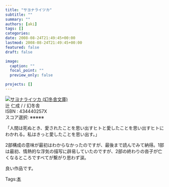```yaml
---
title: "サヨナライツカ"
subtitle: ""
summary: ""
authors: [aki]
tags: []
categories: 
date: 2008-08-24T21:49:45+00:00
lastmod: 2008-08-24T21:49:45+00:00
featured: false
draft: false

image:
  caption: ""
  focal_point: ""
  preview_only: false

projects: []
---
```

![](http://ecx.images-amazon.com/images/I/41KDD053FTL._SL160_.jpg)[サヨナライツカ (幻冬舎文庫)](http://item.excite.co.jp/detail/ASIN_434440257X)  
辻 仁成 / / 幻冬舎  
ISBN : 434440257X  
スコア選択: ※※※※※  
  
「人間は死ぬとき、愛されたことを思い出すヒトと愛したことを思い出すヒトにわかれる。私はきっと愛したことを思い出す。」  
  
2部構成の意味が最初はわからなかったのですが、最後まで読んでみて納得。1部は最初、情熱的な浮気の描写に辟易していたのですが、2部の終わりの沓子が亡くなるところですべてが繋がり思わず涙。  
  
良い作品です。

Tags:[本](http://mrk0369.exblog.jp/tags/%E6%9C%AC/) 

